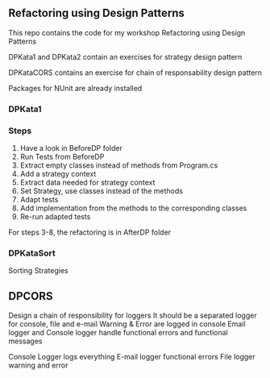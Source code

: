 <b><h2>Refactoring using Design Patterns</h2></b>

This repo contains the code for my workshop  Refactoring using Design Patterns

DPKata1 and DPKata2 contain an exercises for strategy design pattern

DPKataCORS contains an exercise for chain of responsability design pattern

Packages for NUnit are already installed

<b><h3>DPKata1</h3></b>

<b><h3>Steps</h3></b>

1. Have a look in BeforeDP folder
2. Run Tests from BeforeDP
3. Extract empty classes instead of methods from Program.cs
4. Add a strategy context
5. Extract data needed for strategy context
6. Set Strategy, use classes instead of the methods
7. Adapt tests
8. Add implementation from the methods to the corresponding classes
9. Re-run adapted tests

For steps 3-8, the refactoring is in AfterDP folder

<b><h3>DPKataSort</h3></b>

Sorting Strategies

<b><h2>DPCORS</h2></b>

Design a chain of responsibility for loggers
It should be a separated logger for console, file and e-mail
Warning & Error are logged in console
Email logger and Console logger handle functional errors and functional messages

Console Logger logs everything
E-mail logger functional errors
File logger warning and error

